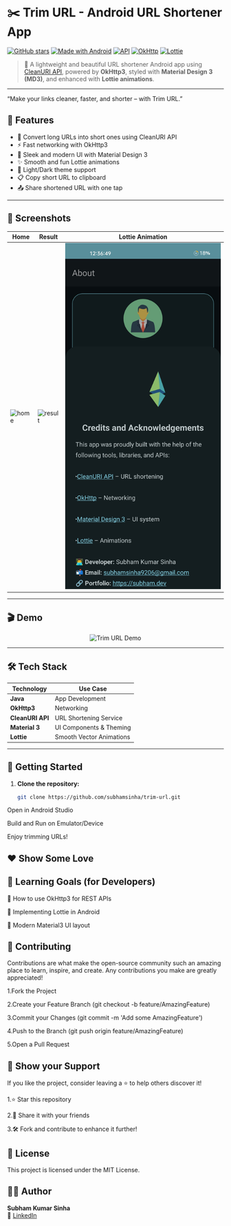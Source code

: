 # ✂️ Trim URL - Android URL Shortener App

[![GitHub stars](https://img.shields.io/github/stars/subhamsinhadev/trim-url.svg?style=social)](https://github.com/your-username/trim-url/stargazers)
[![Made with Android](https://img.shields.io/badge/Made%20with-Android-green?logo=android)](#)
[![API](https://img.shields.io/badge/API-CleanURI-blue)](https://cleanuri.com)
[![OkHttp](https://img.shields.io/badge/Library-OkHttp3-orange?logo=okhttp)](https://square.github.io/okhttp/)
[![Lottie](https://img.shields.io/badge/Animated%20by-Lottie-blueviolet?logo=lottie)](https://airbnb.io/lottie/)

> 🚀 A lightweight and beautiful URL shortener Android app using [CleanURI API](https://cleanuri.com), powered by **OkHttp3**, styled with **Material Design 3 (MD3)**, and enhanced with **Lottie animations**.

---
“Make your links cleaner, faster, and shorter – with Trim URL.”

## 📱 Features

- 🔗 Convert long URLs into short ones using CleanURI API
- ⚡ Fast networking with OkHttp3
- 🎨 Sleek and modern UI with Material Design 3
- ✨ Smooth and fun Lottie animations
- 🌙 Light/Dark theme support
- 📋 Copy short URL to clipboard
- 📤 Share shortened URL with one tap

---

## 📸 Screenshots

| Home | Result | Lottie Animation |
|------|--------|------------------|
| ![home](screenshots/home.png) | ![result](screenshots/about.png) | ![animation](screenshots/credits.jpg) |

---
<h2>🎬 Demo</h2>

<p align="center">
  <img src="screenshots/working-demo.gif" alt="Trim URL Demo" width="300"/>
</p>

---
## 🛠️ Tech Stack

| Technology      | Use Case                  |
|-----------------|---------------------------|
| **Java** | App Development           |
| **OkHttp3**     | Networking                |
| **CleanURI API**| URL Shortening Service    |
| **Material 3**  | UI Components & Theming   |
| **Lottie**      | Smooth Vector Animations  |

---

## 🚀 Getting Started

1. **Clone the repository:**
   ```bash
   git clone https://github.com/subhamsinha/trim-url.git
Open in Android Studio

Build and Run on Emulator/Device

Enjoy trimming URLs!
 

❤️ Show Some Love
---
## 🧠 Learning Goals (for Developers)
📌 How to use OkHttp3 for REST APIs

📌 Implementing Lottie in Android

📌 Modern Material3 UI layout

## 🤝 Contributing
Contributions are what make the open-source community such an amazing place to learn, inspire, and create. Any contributions you make are greatly appreciated!

1.Fork the Project

2.Create your Feature Branch (git checkout -b feature/AmazingFeature)

3.Commit your Changes (git commit -m 'Add some AmazingFeature')

4.Push to the Branch (git push origin feature/AmazingFeature)

5.Open a Pull Request
## 🌟 Show your Support
If you like the project, consider leaving a ⭐️ to help others discover it!

1.⭐ Star this repository

2.🔁 Share it with your friends

3.🛠️ Fork and contribute to enhance it further!

## 📄 License
This project is licensed under the MIT License.
## 👨‍💻 Author

**Subham Kumar Sinha**  
📧 [LinkedIn](https://www.linkedin.com/in/subham-sinha-ai)  


